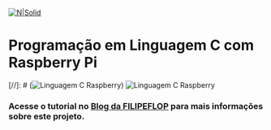 [![N|Solid](https://www.filipeflop.com/wp-content/uploads/2017/07/filipeflop-205x63.png)](https://nodesource.com/products/nsolid)

# Programação em Linguagem C com Raspberry Pi

[//]: # (![Linguagem C Raspberry](http://libertyshoewarehouse.com/mt-content/uploads/2016/12/comingsoon.png))
![Linguagem C Raspberry](https://www.filipeflop.com/wp-content/uploads/2017/09/IMAGEM-DESTAQUE-1.png)

### Acesse o tutorial no <span style="color:blue"></span>[Blog da FILIPEFLOP](https://www.filipeflop.com/blog/linguagem-c-com-raspberry-pi/) para mais informações sobre este projeto.
